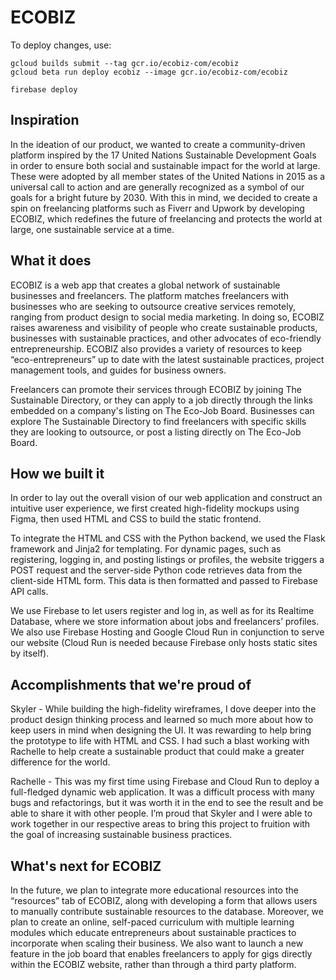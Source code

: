 # ECOBIZ
 
To deploy changes, use:
```
gcloud builds submit --tag gcr.io/ecobiz-com/ecobiz
gcloud beta run deploy ecobiz --image gcr.io/ecobiz-com/ecobiz

firebase deploy
```
## Inspiration
In the ideation of our product, we wanted to create a community-driven platform inspired by the 17 United Nations Sustainable Development Goals in order to ensure both social and sustainable impact for the world at large. These were adopted by all member states of the United Nations in 2015 as a universal call to action and are generally recognized as a symbol of our goals for a bright future by 2030. With this in mind, we decided to create a spin on freelancing platforms such as Fiverr and Upwork by developing ECOBIZ, which redefines the future of freelancing and protects the world at large, one sustainable service at a time.

## What it does
ECOBIZ is a web app that creates a global network of sustainable businesses and freelancers. The platform matches freelancers with businesses who are seeking to outsource creative services remotely, ranging from product design to social media marketing. In doing so, ECOBIZ raises awareness and visibility of people who create sustainable products, businesses with sustainable practices, and other advocates of eco-friendly entrepreneurship. ECOBIZ also provides a variety of resources to keep “eco-entrepreneurs” up to date with the latest sustainable practices, project management tools, and guides for business owners.

Freelancers can promote their services through ECOBIZ by joining The Sustainable Directory, or they can apply to a job directly through the links embedded on a company's listing on The Eco-Job Board. Businesses can explore The Sustainable Directory to find freelancers with specific skills they are looking to outsource, or post a listing directly on The Eco-Job Board.

## How we built it
In order to lay out the overall vision of our web application and construct an intuitive user experience, we first created high-fidelity mockups using Figma, then used HTML and CSS to build the static frontend.

To integrate the HTML and CSS with the Python backend, we used the Flask framework and Jinja2 for templating. For dynamic pages, such as registering, logging in, and posting listings or profiles, the website triggers a POST request and the server-side Python code retrieves data from the client-side HTML form. This data is then formatted and passed to Firebase API calls.

We use Firebase to let users register and log in, as well as for its Realtime Database, where we store information about jobs and freelancers’ profiles. We also use Firebase Hosting and Google Cloud Run in conjunction to serve our website (Cloud Run is needed because Firebase only hosts static sites by itself).


## Accomplishments that we're proud of
Skyler - While building the high-fidelity wireframes, I dove deeper into the product design thinking process and learned so much more about how to keep users in mind when designing the UI. It was rewarding to help bring the prototype to life with HTML and CSS. I had such a blast working with Rachelle to help create a sustainable product that could make a greater difference for the world.

Rachelle - This was my first time using Firebase and Cloud Run to deploy a full-fledged dynamic web application. It was a difficult process with many bugs and refactorings, but it was worth it in the end to see the result and be able to share it with other people. I’m proud that Skyler and I were able to work together in our respective areas to bring this project to fruition with the goal of increasing sustainable business practices.


## What's next for ECOBIZ
In the future, we plan to integrate more educational resources into the “resources” tab of ECOBIZ, along with developing a form that allows users to manually contribute sustainable resources to the database. Moreover, we plan to create an online, self-paced curriculum with multiple learning modules which educate entrepreneurs about sustainable practices to incorporate when scaling their business. We also want to launch a new feature in the job board that enables freelancers to apply for gigs directly within the ECOBIZ website, rather than through a third party platform.
